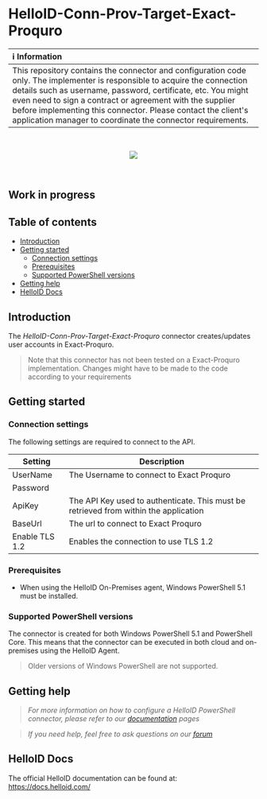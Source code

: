# HelloID-Conn-Prov-Target-Exact-Proquro

| :information_source: Information |
|:---------------------------|
| This repository contains the connector and configuration code only. The implementer is responsible to acquire the connection details such as username, password, certificate, etc. You might even need to sign a contract or agreement with the supplier before implementing this connector. Please contact the client's application manager to coordinate the connector requirements.       |
<br />
<p align="center">
  <img src="https://www.tools4ever.nl/connector-logos/exactproquro-logo.png">
</p>
<br />

## Work in progress

## Table of contents

- [Introduction](#Introduction)
- [Getting started](#Getting-started)
  + [Connection settings](#Connection-settings)
  + [Prerequisites](#Prerequisites)
  + [Supported PowerShell versions](#Supported-PowerShell-versions)
- [Getting help](#Getting-help)
- [HelloID Docs](#HelloID-Docs)

## Introduction

The _HelloID-Conn-Prov-Target-Exact-Proquro_ connector creates/updates user accounts in Exact-Proquro.

> Note that this connector has not been tested on a Exact-Proquro implementation. Changes might have to be made to the code according to your requirements

## Getting started

### Connection settings

The following settings are required to connect to the API.

| Setting     | Description |
| ------------ | ----------- |
| UserName | The Username to connect to Exact Proquro |
| Password |  |
| ApiKey | The API Key used to authenticate. This must be retrieved from within the application |
| BaseUrl | The url to connect to Exact Proquro |
| Enable TLS 1.2 | Enables the connection to use TLS 1.2 |

### Prerequisites

- When using the HelloID On-Premises agent, Windows PowerShell 5.1 must be installed.

### Supported PowerShell versions

The connector is created for both Windows PowerShell 5.1 and PowerShell Core. This means that the connector can be executed in both cloud and on-premises using the HelloID Agent.

> Older versions of Windows PowerShell are not supported.

## Getting help

> _For more information on how to configure a HelloID PowerShell connector, please refer to our [documentation](https://docs.helloid.com/hc/en-us/articles/360012518799-How-to-add-a-target-system) pages_

> _If you need help, feel free to ask questions on our [forum](https://forum.helloid.com)_

## HelloID Docs

The official HelloID documentation can be found at: https://docs.helloid.com/
